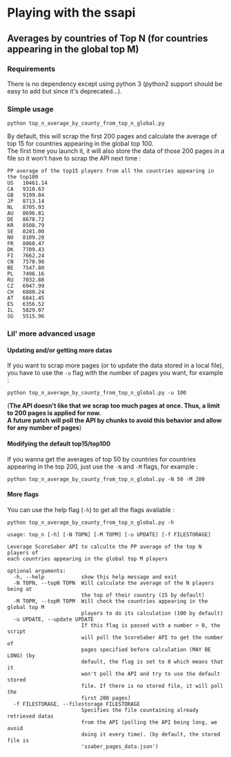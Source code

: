 # Playing with the ssapi

## Averages by countries of Top N (for countries appearing in the global top M)

### Requirements

There is no dependency except using python 3 (python2 support should be easy to add but since it's deprecated...).

### Simple usage

`python top_n_average_by_county_from_top_n_global.py`

By default, this will scrap the first 200 pages and calculate the average of top 15 for countries appearing in the global top 100.  
The first time you launch it, it will also store the data of those 200 pages in a file so it won't have to scrap the API next time : 

```
PP average of the top15 players from all the countries appearing in the top100
US   10461.14
CA   9318.63
GB   9199.04
JP   8713.14
NL   8705.93
AU   8696.81
DE   8678.72
KR   8508.79
SE   8281.00
NO   8109.20
FR   8060.47
DK   7709.43
FI   7662.24
CN   7570.98
BE   7547.80
PL   7496.16
RU   7032.88
CZ   6947.99
CH   6880.24
AT   6841.45
ES   6356.52
IL   5829.07
SG   5515.96
```

### Lil' more advanced usage

#### Updating and/or getting more datas

If you want to scrap more pages (or to update the data stored in a local file), you have to use the `-u` flag with the number of pages you want, for example : 

`python top_n_average_by_county_from_top_n_global.py -u 100`

(**The API doesn't like that we scrap too much pages at once. Thus, a limit to 200 pages is applied for now.  
 A future patch will poll the API by chunks to avoid this behavior and allow for any number of pages**)

#### Modifying the default top15/top100

If you wanna get the averages of top 50 by countries for countries appearing in the top 200, just use the `-N` and `-M` flags, for example : 

`python top_n_average_by_county_from_top_n_global.py -N 50 -M 200`

#### More flags

You can use the help flag (`-h`) to get all the flags available : 

`python top_n_average_by_county_from_top_n_global.py -h`

```
usage: top_n [-h] [-N TOPN] [-M TOPM] [-u UPDATE] [-f FILESTORAGE]

Leverage ScoreSaber API to calculte the PP average of the top N players of
each countries appearing in the global top M players

optional arguments:
  -h, --help            show this help message and exit
  -N TOPN, --topN TOPN  Will calculate the average of the N players being at
                        the top of their country (15 by default)
  -M TOPM, --topM TOPM  Will check the countries appearing in the global top M
                        players to do its calculation (100 by default)
  -u UPDATE, --update UPDATE
                        If this flag is passed with a number > 0, the script
                        will poll the ScoreSaber API to get the number of
                        pages specified before calculation (MAY BE LONG) (by
                        default, the flag is set to 0 which means that it
                        won't poll the API and try to use the default stored
                        file. If there is no stored file, it will poll the
                        first 200 pages)
  -f FILESTORAGE, --filestorage FILESTORAGE
                        Specifies the file countaining already retrieved datas
                        from the API (polling the API being long, we avoid
                        doing it every time). (by default, the stored file is
                        'ssaber_pages_data.json')
```



